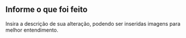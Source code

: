 ## Informe o que foi feito

Insira a descrição de sua alteração, podendo ser inseridas imagens para melhor entendimento.

